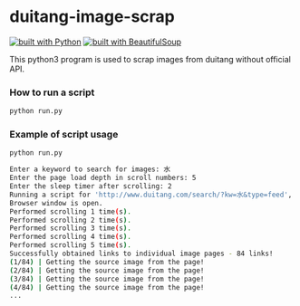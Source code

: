 # duitang-image-scrap

[![built with Python](https://img.shields.io/badge/Made%20with-Python3-red?style=for-the-badge&logo=python)](https://www.python.org/)
[![built with BeautifulSoup](https://img.shields.io/badge/Made%20with-BeautifulSoup-blue?style=for-the-badge&logo=bs4)](https://www.crummy.com/software/BeautifulSoup/bs4/doc/)

This python3 program is used to scrap images from duitang without official API.

### How to run a script

```bash
python run.py
```

### Example of script usage

```bash
python run.py

Enter a keyword to search for images: 水
Enter the page load depth in scroll numbers: 5
Enter the sleep timer after scrolling: 2
Running a script for 'http://www.duitang.com/search/?kw=水&type=feed', keyword is '水'
Browser window is open.
Performed scrolling 1 time(s).
Performed scrolling 2 time(s).
Performed scrolling 3 time(s).
Performed scrolling 4 time(s).
Performed scrolling 5 time(s).
Successfully obtained links to individual image pages - 84 links!
(1/84) | Getting the source image from the page!
(2/84) | Getting the source image from the page!
(3/84) | Getting the source image from the page!
(4/84) | Getting the source image from the page!
...
```
